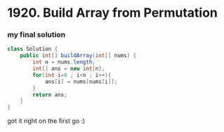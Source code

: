 # 1920. Build Array from Permutation

### my final solution

```java
class Solution {
    public int[] buildArray(int[] nums) {
        int n = nums.length;
        int[] ans = new int[n];
        for(int i=0 ; i<n ; i++){
            ans[i] = nums[nums[i]];
        }
        return ans;
    }
}
```
got it right on the first go :)
